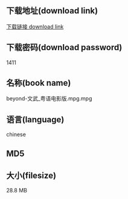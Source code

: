 ## 下载地址(download link)
[下载链接 download link](https://tutu365.netlify.app/?s=beyond-%E6%96%87%E6%AD%A6_%E7%B2%A4%E8%AF%AD%E7%94%B5%E5%BD%B1%E7%89%88.mpg)

## 下载密码(download password)
1411

## 名称(book name)
beyond-文武_粤语电影版.mpg.mpg

## 语言(language)
chinese

## MD5


## 大小(filesize)
28.8 MB

